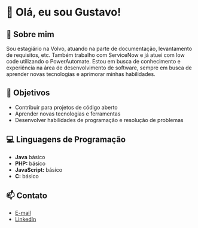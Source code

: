 # 👋 Olá, eu sou Gustavo!

## 🚀 Sobre mim

Sou estagiário na Volvo, atuando na parte de documentação, levantamento de requisitos, etc. Também trabalho com ServiceNow e já atuei com low code utilizando o PowerAutomate. Estou em busca de conhecimento e experiência na área de desenvolvimento de software, sempre em busca de aprender novas tecnologias e aprimorar minhas habilidades.

## 🎯 Objetivos

- Contribuir para projetos de código aberto
- Aprender novas tecnologias e ferramentas
- Desenvolver habilidades de programação e resolução de problemas

## 💻 Linguagens de Programação

- **Java** básico
- **PHP:** básico
- **JavaScript:** básico
- **C:** básico

## 📫 Contato

- [E-mail](gusta.trab.estudo@gmail.com)
- [LinkedIn](https://www.linkedin.com/in/seu-perfil/](https://www.linkedin.com/in/gustadev/)https://www.linkedin.com/in/gustadev/)
